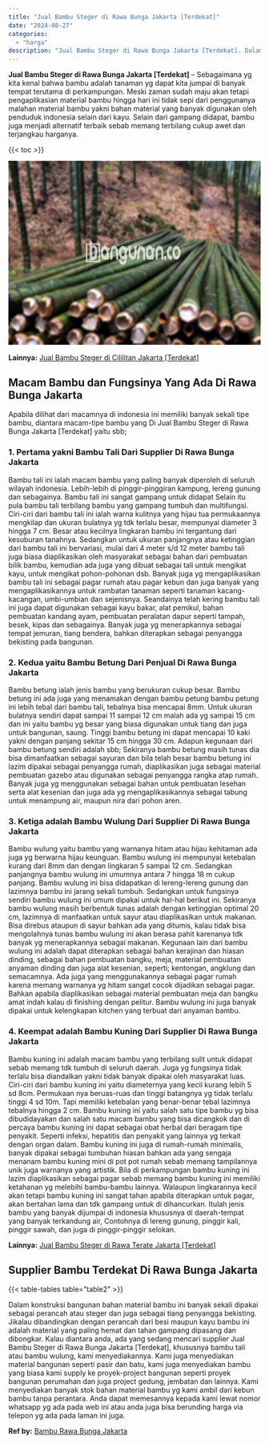```yaml
---
title: "Jual Bambu Steger di Rawa Bunga Jakarta [Terdekat]"
date: "2024-08-27"
categories: 
  - "harga"
description: "Jual Bambu Steger di Rawa Bunga Jakarta [Terdekat]. Dalam konstruksi bangunan bahan material bambu ini banyak sekali dipakai sebagai perancah atau steger dan..."
---
```


**Jual Bambu Steger di Rawa Bunga Jakarta \[Terdekat\]** – Sebagaimana yg kita kenal bahwa bambu adalah tanaman yg dapat kita jumpai di banyak tempat terutama di perkampungan. Meski zaman sudah maju akan tetapi pengaplikasian material bambu hingga hari ini tidak sepi dari penggunanya malahan material bambu yakni bahan material yang banyak digunakan oleh penduduk indonesia selain dari kayu. Selain dari gampang didapat, bambu juga menjadi alternatif terbaik sebab memang terbilang cukup awet dan terjangkau harganya.

{{< toc >}}

![Jual Bambu Steger di Rawa Bunga Jakarta [Terdekat]](/images/jual-bambu-tali-07.png)

**Lainnya:** [Jual Bambu Steger di Cililitan Jakarta \[Terdekat\]](https://bambu.bangunan.co/jual-bambu-steger-di-cililitan-jakarta-terdekat/)

## Macam Bambu dan Fungsinya Yang Ada Di Rawa Bunga Jakarta

Apabila dilihat dari macamnya di indonesia ini memiliki banyak sekali tipe bambu, diantara macam-tipe bambu yang Di Jual Bambu Steger di Rawa Bunga Jakarta \[Terdekat\] yaitu sbb;

### 1\. Pertama yakni Bambu Tali Dari Supplier Di Rawa Bunga Jakarta

Bambu tali ini ialah macam bambu yang paling banyak diperoleh di seluruh wilayah indonesia. Lebih-lebih di pinggir-pinggiran kampung, lereng gunung dan sebagainya. Bambu tali ini sangat gampang untuk didapat Selain itu pula bambu tali terbilang bambu yang gampang tumbuh dan multifungsi. Ciri-ciri dari bambu tali ini ialah warna kulitnya yang hijau tua permukaannya mengkilap dan ukuran bulatnya yg tdk terlalu besar, mempunyai diameter 3 hingga 7 cm. Besar atau kecilnya lingkaran bambu ini tergantung dari kesuburan tanahnya. Sedangkan untuk ukuran panjangnya atau ketinggian dari bambu tali ini bervariasi, mulai dari 4 meter s/d 12 meter bambu tali juga biasa diaplikasikan oleh masyarakat sebagai bahan dari pembuatan bilik bambu, kemudian ada juga yang dibuat sebagai tali untuk mengikat kayu, untuk mengikat pohon-pohonan dsb. Banyak juga yg mengaplikasikan bambu tali ini sebagai pagar rumah atau pagar kebun dan juga banyak yang mengaplikasikannya untuk rambatan tanaman seperti tanaman kacang-kacangan, umbi-umbian dan sejenisnya. Seandainya telah kering bambu tali ini juga dapat digunakan sebagai kayu bakar, alat pemikul, bahan pembuatan kandang ayam, pembuatan peralatan dapur seperti tampah, besek, kipas dan sebagainya. Banyak juga yg menerapkannya sebagai tempat jemuran, tiang bendera, bahkan diterapkan sebagai penyangga bekisting pada bangunan.

### 2\. Kedua yaitu Bambu Betung Dari Penjual Di Rawa Bunga Jakarta

Bambu betung ialah jenis bambu yang berukuran cukup besar. Bambu betung ini ada juga yang menamakan dengan bambu petung bambu petung ini lebih tebal dari bambu tali, tebalnya bisa mencapai 8mm. Untuk ukuran bulatnya sendiri dapat sampai 11 sampai 12 cm malah ada yg sampai 15 cm dan ini yaitu bambu yg besar yang biasa digunakan untuk tiang dan juga untuk bangunan, saung. Tinggi bambu betung ini dapat mencapai 10 kaki yakni dengan panjang sekitar 15 cm hingga 30 cm. Adapun kegunaan dari bambu betung sendiri adalah sbb; Sekiranya bambu betung masih tunas dia bisa dimanfaatkan sebagai sayuran dan bila telah besar bambu betung ini lazim dipakai sebagai penyangga rumah, diaplikasikan juga sebagai material pembuatan gazebo atau digunakan sebagai penyangga rangka atap rumah. Banyak juga yg menggunakan sebagai bahan untuk pembuatan lesehan serta alat kesenian dan juga ada yg mengaplikasikannya sebagai tabung untuk menampung air, maupun nira dari pohon aren.

### 3\. Ketiga adalah Bambu Wulung Dari Supplier Di Rawa Bunga Jakarta

Bambu wulung yaitu bambu yang warnanya hitam atau hijau kehitaman ada juga yg berwarna hijau keunguan. Bambu wulung ini mempunyai ketebalan kurang dari 8mm dan dengan lingkaran 5 sampai 12 cm. Sedangkan panjangnya bambu wulung ini umumnya antara 7 hingga 18 m cukup panjang. Bambu wulung ini bisa didapatkan di lereng-lereng gunung dan lazimnya bambu ini jarang sekali tumbuh. Sedangkan untuk fungsinya sendiri bambu wulung ini umum dipakai untuk hal-hal berikut ini. Sekiranya bambu wulung masih berbentuk tunas adalah dengan ketinggian optimal 20 cm, lazimnya di manfaatkan untuk sayur atau diaplikasikan untuk makanan. Bisa direbus ataupun di sayur bahkan ada yang ditumis, kalau tidak bisa mengolahnya tunas bambu wulung ini akan berasa pahit karenanya tdk banyak yg menerapkannya sebagai makanan. Kegunaan lain dari bambu wulung ini adalah dapat diterapkan sebagai bahan kerajinan dan hiasan dinding, sebagai bahan pembuatan bangku, meja, material pembuatan anyaman dinding dan juga alat kesenian, seperti; kentongan, angklung dan semacamnya. Ada juga yang menggunakannya sebagai pagar rumah karena memang warnanya yg hitam sangat cocok dijadikan sebagai pagar. Bahkan apabila diaplikasikan sebagai material pembuatan meja dan bangku amat indah kalau di finishing dengan pelitur. Bambu wulung ini juga banyak dipakai untuk kelengkapan kitchen yang terbuat dari anyaman bambu.

### 4\. Keempat adalah Bambu Kuning Dari Supplier Di Rawa Bunga Jakarta

Bambu kuning ini adalah macam bambu yang terbilang sulit untuk didapat sebab memang tdk tumbuh di seluruh daerah. Juga yg fungsinya tidak terlalu bisa diandalkan yakni tidak banyak dipakai oleh masyarakat luas. Ciri-ciri dari bambu kuning ini yaitu diameternya yang kecil kurang lebih 5 sd 8cm. Permukaan nya beruas-ruas dan tinggi batangnya yg tidak terlalu tinggi 4 sd 10m. Tapi memiliki ketebalan yang benar-benar tebal lazimnya tebalnya hingga 2 cm. Bambu kuning ini yaitu salah satu tipe bambu yg bisa dibudidayakan dan salah satu macam bambu yang bisa dicangkok dan di percaya bambu kuning ini dapat sebagai obat herbal dari beragam tipe penyakit. Seperti infeksi, hepatitis dan penyakit yang lainnya yg terkait dengan organ dalam. Bambu kuning ini juga di rumah-rumah minimalis, banyak dipakai sebagai tumbuhan hiasan bahkan ada yang sengaja menanam bambu kuning mini di pot pot rumah sebab memang tampilannya unik juga warnanya yang artistik. Bila di perkampungan bambu kuning ini lazim diaplikasikan sebagai pagar sebab memang bambu kuning ini memiliki ketahanan yg melebihi bambu-bambu lainnya. Walaupun lingkarannya kecil akan tetapi bambu kuning ini sangat tahan apabila diterapkan untuk pagar, akan bertahan lama dan tdk gampang untuk di dihancurkan. Itulah jenis bambu yang banyak dijumpai di indonesia khususnya di daerah-tempat yang banyak terkandung air, Contohnya di lereng gunung, pinggir kali, pinggir sawah, dan juga di pinggir-pinggir selokan.

**Lainnya:** [Jual Bambu Steger di Rawa Terate Jakarta \[Terdekat\]](https://bambu.bangunan.co/jual-bambu-steger-di-rawa-terate-jakarta-terdekat/)

## Supplier Bambu Terdekat Di Rawa Bunga Jakarta

{{< table-tables table="table2" >}}

Dalam konstruksi bangunan bahan material bambu ini banyak sekali dipakai sebagai perancah atau steger dan juga sebagai tiang penyangga bekisting. Jikalau dibandingkan dengan perancah dari besi maupun kayu bambu ini adalah material yang paling hemat dan tahan gampang dipasang dan dibongkar. Kalau diantara anda, ada yang sedang mencari supplier Jual Bambu Steger di Rawa Bunga Jakarta \[Terdekat\], khususnya bambu tali atau bambu wulung, kami menyediakannya. Kami juga menyediakan material bangunan seperti pasir dan batu, kami juga menyediakan bambu yang biasa kami supply ke proyek-project bangunan seperti proyek bangunan perumahan dan juga project gedung, jembatan dan lainnya. Kami menyediakan banyak stok bahan material bambu yg kami ambil dari kebun bambu tanpa perantara. Anda dapat memesannya kepada kami lewat nomor whatsapp yg ada pada web ini atau anda juga bisa berunding harga via telepon yg ada pada laman ini juga.

**Ref by:** [Bambu Rawa Bunga Jakarta](https://id.wikipedia.org/wiki/Bambu)
